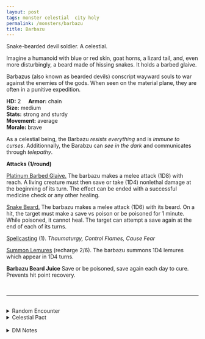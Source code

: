 ```yaml
---
layout: post
tags: monster celestial  city holy
permalink: /monsters/barbazu
title: Barbazu
---
```


Snake-bearded devil soldier. A celestial.

Imagine a humanoid with blue or red skin, goat horns, a lizard tail, and, even more disturbingly, a beard made of hissing snakes. It holds a barbed glaive.

Barbazus (also known as bearded devils) conscript wayward souls to war against the enemies of the gods. When seen on the material plane, they are often in a punitive expedition.

**HD:** 2  &nbsp; &nbsp;  **Armor:** chain <br>
**Size:** medium <br>
**Stats:** strong and sturdy  <br>
**Movement:** average <br>
**Morale:** brave <br>

As a celestial being, the Barbazu *resists everything* and is *immune to curses*. Additionnally, the Barabzu can *see in the dark* and communicates through *telepathy*.

**Attacks (1/round)**

<ins>Platinum Barbed Glaive.</ins> The barbazu makes a melee attack (1D8) with reach. A living creature must then save or take (1D4) nonlethal damage at the beginning of its turn. The effect can be ended with a successful medicine check or any other healing.

<ins>Snake Beard.</ins>  The barbazu makes a melee attack (1D6) with its beard. On a hit, the target must make a save vs poison or be poisoned for 1 minute. While poisoned, it cannot heal. The target can attempt a save again at the end of each of its turns.

<ins>Spellcasting</ins> (1). *Thaumaturgy, Control Flames, Cause Fear*

<ins>Summon Lemures</ins> (recharge 2/6). The barbazu summons 1D4 lemures which appear in 1D4 turns.

<span class="alchemy">**Barbazu Beard Juice** Save or be poisoned, save again each day to cure. Prevents hit point recovery.</span>

<br>

---

<br>

<details markdown="1">
<summary>Random Encounter</summary>
1. **Monster:** 1D6 barbazus & 1D10 lemures.
1. **Lair:** An infernal armory with impaled sinners and lemures. They are alive and at various degrees of transforming into barbazus. <br>	&nbsp; OR <br>	**Omen:** Smell of sulfur and an ominous war horn.
1. **Spoor:** A recently impaled person, still alive.
1. **Tracks:** The sound of soldiers marching and the smell of sulfur.
1. **Trace:** A crucified body used as a training dummy.
1. **Trace:** Lemures impaled on glaives in agony.
</details>

<details markdown="1">
<summary>Celestial Pact</summary>
Evil celestials give the reward and the quest at the same time, then try to make accomplishing the quest impossible within the decided time frame. Good celestials give a quest first and the reward upon completion. The price of breaking a pact is always your soul. 

**Reward:**

1. A barbazu barbed glaive.
1. Snake hair or beard that allow you to produce one dose of barbazu beard juice per day.
1. A lemure follower.
1. An arsenal of hell-forged [platinum](https://saltygoo.github.io/2020/11/10/extra-rules#rare-metals) weapons.
1. Glistening red skin and the power to cast [pyrokinesis](https://saltygoo.github.io/2020/11/13/pyrokinesis/) with 1 Spell Dice once per day.
1. Glistening blue skin and the power to cast [dread manifestation](https://saltygoo.github.io/2020/11/13/dread-manifestation/) with 1 Spell Dice once per day.

**Quest:**

1. You must massacre every single member of an aberrant cult.
1. You must herd 1D100 escaped lemures.
1. You must participate in one battle in the holy war against the abyss.
1. Discover and share the true name of 6 demon cultists.
1. Rake the Styx for soul barnacles.
1. Recruit 66 souls for the holy crusade.
</details>

<br>

<details markdown="1">
<summary>DM Notes</summary>
Barbazus are very cool mechanically with their unique attacks, but also aesthetically, seamlessly fitting christian, persian and indian depictions of demons. Sadly, since their first introduction, they have lost most of their magical powers. Compared to [the Monster Manual (5e)](https://5e.tools/book.html#mm), I brought back the spellcasting and tried to give them a sense of purpose besides being army grunts. — SaltyGoo
</details>
